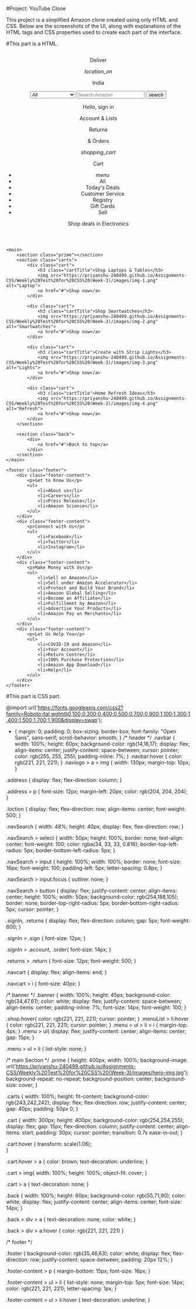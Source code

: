 #Project: YouTube Clone

This project is a simplified Amazon clone created using only HTML and CSS. Below are the screenshots of the UI, along with explanations of the HTML tags and CSS properties used to create each part of the interface.

#This part is a HTML.

<!DOCTYPE html>
<html lang="en">
<head>
    <meta charset="UTF-8">
    <meta name="viewport" content="width=device-width, initial-scale=1.0">
    <link rel="stylesheet" href="https://fonts.googleapis.com/css2?family=Material+Symbols+Outlined:opsz,wght,FILL,GRAD@20..48,100..700,0..1,-50..200" />
    <link rel="icon" href="https://cdn-icons-png.flaticon.com/128/11378/11378728.png">
    <link rel="stylesheet" href="./style.css">
    <title>Amazon Clone</title>
</head>
<body>
    <header>
        <nav class="navbar">
            <div class="navlogo">
                <a href="#">
                    <img src="https://priyanshu-240499.github.io/Assignments-CSS/Weekly%20Test%20for%20CSS%20(Week-3)/images/amazon_logo.png" alt="">
                </a>
            </div>
            <div class="address">
                <p>Deliver</p>
                <div class="loction">
                    <i class="material-symbols-outlined">location_on</i>
                    <p>India</p>
                </div>
            </div>
            <div class="navSearch">
                <select>
                    <option>All</option>
                    <option>All Categories</option>
                    <option>Amazon Devices</option>
                </select>
                <input type="text" placeholder="Search Amazon">
                <button><i class="material-symbols-outlined">search</i></button>
            </div>
            <div class="signIn">
                <p class="sign">Hello, sign in</p>
                <p class="account">Account & Lists</p>
            </div>
            <div class="returns">
                <p class="return">Returns</p>
                <p class="order account">& Orders
                </p>
            </div>
            <div class="navcart">
                <i class="material-symbols-outlined">shopping_cart</i>
                <p>Cart</p>
            </div>
        </nav>
        <div class="banner">
            <div class="menu">
                <ul class="menuList">
                    <li><i class="material-symbols-outlined">menu</i></li>
                    <li>All</li>
                    <li>Today's Deals</li>
                    <li>Customer Service</li>
                    <li>Registry</li>
                    <li>Gift Cards</li>
                    <li>Sell</li>
                </ul>
            </div>
            <div class="shop">
                <p>Shop deals in Electronics</p>
            </div>
        </div>
    </header>

    <main>
        <section class="prime"></section>
        <section class="carts">
            <div class="cart">
                <h3 class="cartTitle">Shop Laptops & Tables</h3>
                <img src="https://priyanshu-240499.github.io/Assignments-CSS/Weekly%20Test%20for%20CSS%20(Week-3)/images/img-1.png" alt="Laptop">
                <a href="#">Shop now</a>
            </div>

            <div class="cart">
                <h3 class="cartTitle">Shop Smartwatches</h3>
                <img src="https://priyanshu-240499.github.io/Assignments-CSS/Weekly%20Test%20for%20CSS%20(Week-3)/images/img-2.png" alt="Smartwatches">
                <a href="#">Shop now</a>
            </div>

            <div class="cart">
                <h3 class="cartTitle">Create with Strip Lights</h3>
                <img src="https://priyanshu-240499.github.io/Assignments-CSS/Weekly%20Test%20for%20CSS%20(Week-3)/images/img-3.png" alt="Lights">
                <a href="#">Shop now</a>
            </div>

            <div class="cart">
                <h3 class="cartTitle">Home Refresh Ideas</h3>
                <img src="https://priyanshu-240499.github.io/Assignments-CSS/Weekly%20Test%20for%20CSS%20(Week-3)/images/img-4.png" alt="Refresh">
                <a href="#">Shop now</a>
            </div>
        </section>

        <section class="back">
            <div>
                <a href="#">Back to top</a>
            </div>
        </section>
    </main>

    <footer class="footer">
        <div class="footer-content">
            <p>Get to Know Us</p>
            <ul>
                <li>About us</li>
                <li>Careers</li>
                <li>Press Release</li>
                <li>Amazon Science</li>
            </ul>
        </div>
        <div class="footer-content">
            <p>Connect with Us</p>
            <ul>
                <li>Facebook</li>
                <li>Twitter</li>
                <li>Instagram</li>
            </ul>
        </div>
        <div class="footer-content">
            <p>Make Money with Us</p>
            <ul>
                <li>Sell on Amazon</li>
                <li>Sell under Amazon Accelerator</li>
                <li>Protect and Build Your Brand</li>
                <li>Amazon Global Selling</li>
                <li>Become an Affiliate</li>
                <li>Fulfillment by Amazon</li>
                <li>Advertise Your Products</li>
                <li>Amazon Pay on Merchants</li>
            </ul>
        </div>
        <div class="footer-content">
            <p>Let Us Help You</p>
            <ul>
                <li>COVID-19 and Amazon</li>
                <li>Your Account</li>
                <li>Return Centre</li>
                <li>100% Purchase Protection</li>
                <li>Amazon App Download</li>
                <li>Help</li>
            </ul>
        </div>
    </footer>
</body>
</html>


#This part is CSS part.

@import url('https://fonts.googleapis.com/css2?family=Roboto:ital,wght@0,100;0,300;0,400;0,500;0,700;0,900;1,100;1,300;1,400;1,500;1,700;1,900&display=swap');
* {
    margin: 0;
    padding: 0;
    box-sizing: border-box;
    font-family: "Open Sans", sans-serif;
    scroll-behavior: smooth;
 }
/* header */
 .navbar {
    width: 100%;
    height: 60px;
    background-color: rgb(14,16,17);
    display: flex;
    align-items: center;
    justify-content: space-between;
    cursor: pointer;
    color: rgb(255, 255, 255);
    padding-inline: 7%;
 }
.navbar:hover {
    color: rgb(221, 221, 221);
}
 .navlogo > a > img {
    width: 130px;
    margin-top: 10px;
 }

 .address {
    display: flex;
    flex-direction: column;
 }

 .address > p {
    font-size: 12px;
    margin-left: 20px;
    color: rgb(204, 204, 204);
 }

 .loction {
    display: flex;
    flex-direction: row;
    align-items: center;
    font-weight: 500;
 }

 .navSearch {
    width: 48%;
    height: 40px;
    display: flex;
    flex-direction: row;
 }

 .navSearch > select {
    width: 50px;
    height: 100%;
    border: none;
    text-align: center;
    font-weight: 100;
    color: rgba(34, 33, 33, 0.816);
    border-top-left-radius: 5px;
    border-bottom-left-radius: 5px;
 }

 .navSearch > input {
    height: 100%;
    width: 100%;
    border: none;
    font-size: 16px;
    font-weight: 100;
    padding-left: 5px;
    letter-spacing: 0.8px;
 }

 .navSearch > input:focus {
    outline: none;
 }

 .navSearch > button {
    display: flex;
    justify-content: center;
    align-items: center;
    height: 100%;
    width: 50px;
    background-color: rgb(254,188,105);
    border: none;
    border-top-right-radius: 5px;
    border-bottom-right-radius: 5px;
    cursor: pointer;
 }

 .signIn, .returns {
    display: flex;
    flex-direction: column;
    gap: 5px;
    font-weight: 600;
 }

 .signIn > .sign {
    font-size: 12px;
 }

 .signIn > .account, .order{
    font-size: 14px;
 }

 .returns > .return {
    font-size: 12px;
    font-weight: 500;
 }

 .navcart {
    display: flex;
    align-items: end;
 }

 .navcart > i {
    font-size: 40px;
 }
 
/* banner */
 .banner {
    width: 100%;
    height: 45px;
    background-color: rgb(34,47,61);
    color: white;
    display: flex;
    justify-content: space-between;
    align-items: center;
    padding-inline: 7%;
    font-size: 14px;
    font-weight: 100;
 }

 .shop:hover{
    color: rgb(221, 221, 221);
    cursor: pointer;
 }
 .menuList > li:hover {
    color: rgb(221, 221, 221);
    cursor: pointer;
 }
.menu > ul > li > i {
    margin-top: 4px;
}
 .menu > ul{
    display: flex;
    justify-content: center;
    align-items: center;
    gap: 15px;
 }

 .menu > ul > li {
    list-style: none;
 }

/* main Section */
 .prime {
    height: 400px;
    width: 100%;
    background-image: url('https://priyanshu-240499.github.io/Assignments-CSS/Weekly%20Test%20for%20CSS%20(Week-3)/images/hero-img.jpg');
    background-repeat: no-repeat;
    background-position: center;
    background-size: cover;
 }

 .carts {
    width: 100%;
    height: fit-content;
    background-color: rgb(243,242,242);
    display: flex;
    flex-direction: row;
    justify-content: center;
    gap: 40px;
    padding: 50px 0;
 }

 .cart {
    width: 300px;
    height: 400px;
    background-color: rgb(254,254,255);
    display: flex;
    gap: 15px;
    flex-direction: column;
    justify-content: center;
    align-items: start;
    padding: 30px;
    cursor: pointer;
    transition: 0.7s ease-in-out;
 }

 .cart:hover {
    transform: scale(1.06);  
 }

 .cart:hover > a {
    color: brown;
    text-decoration: underline;
 }

 .cart > img{
    width: 100%;
    height: 100%;
    object-fit: cover;
 }

 .cart > a {
    text-decoration: none;
 }

 .back {
    width: 100%;
    height: 60px;
    background-color: rgb(55,71,90);
    color: white;
    display: flex;
    justify-content: center;
    align-items: center;
    font-size: 14px;
 }

 .back > div > a {
    text-decoration: none;
    color: white;
 }

 .back > div > a:hover {
    color: rgb(221, 221, 221)
 }

 /* footer */

 .footer {
    background-color: rgb(35,46,63);
    color: white;
    display: flex;
    flex-direction: row;
    justify-content: space-between;
    padding: 20px 12%;
 }

 .footer-content > p {
    margin-bottom: 15px;
    font-size: 16px;
 }

 .footer-content > ul > li {
    list-style: none;
    margin-top: 5px;
    font-size: 14px;
    color: rgb(221, 221, 221);
    letter-spacing: 1px;
 }

 .footer-content > ul > li:hover {
    text-decoration: underline;
 }

